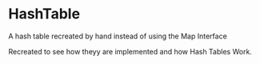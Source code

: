 # HashTable
A hash table recreated by hand instead of using the Map Interface<br>

Recreated to see how theyy are implemented and how Hash Tables Work.
